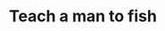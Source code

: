 ---
layout: redirect
title: Teach a man to fish
permalink: /teach-a-man-to-fish-1676/
redirect: /teach-a-man-to-fish/
---